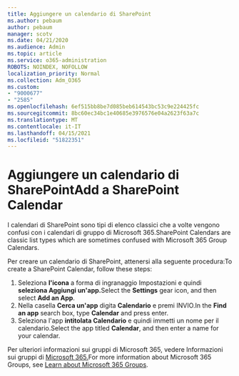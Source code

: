 ```yaml
---
title: Aggiungere un calendario di SharePoint
ms.author: pebaum
author: pebaum
manager: scotv
ms.date: 04/21/2020
ms.audience: Admin
ms.topic: article
ms.service: o365-administration
ROBOTS: NOINDEX, NOFOLLOW
localization_priority: Normal
ms.collection: Adm_O365
ms.custom:
- "9000677"
- "2585"
ms.openlocfilehash: 6ef515bb8be7d085beb614543bc53c9e224425fc
ms.sourcegitcommit: 8bc60ec34bc1e40685e3976576e04a2623f63a7c
ms.translationtype: MT
ms.contentlocale: it-IT
ms.lasthandoff: 04/15/2021
ms.locfileid: "51822351"
---
```

# <a name="add-a-sharepoint-calendar"></a><span data-ttu-id="fb166-102">Aggiungere un calendario di SharePoint</span><span class="sxs-lookup"><span data-stu-id="fb166-102">Add a SharePoint Calendar</span></span>

<span data-ttu-id="fb166-103">I calendari di SharePoint sono tipi di elenco classici che a volte vengono confusi con i calendari di gruppo di Microsoft 365.</span><span class="sxs-lookup"><span data-stu-id="fb166-103">SharePoint Calendars are classic list types which are sometimes confused with Microsoft 365 Group Calendars.</span></span>
 
<span data-ttu-id="fb166-104">Per creare un calendario di SharePoint, attenersi alla seguente procedura:</span><span class="sxs-lookup"><span data-stu-id="fb166-104">To create a SharePoint Calendar, follow these steps:</span></span>
 
1.  <span data-ttu-id="fb166-105">Seleziona **l'icona** a forma di ingranaggio Impostazioni e quindi **seleziona Aggiungi un'app.**</span><span class="sxs-lookup"><span data-stu-id="fb166-105">Select the **Settings** gear icon, and then select **Add an App**.</span></span>
2.  <span data-ttu-id="fb166-106">Nella casella **Cerca un'app** digita **Calendario** e premi INVIO.</span><span class="sxs-lookup"><span data-stu-id="fb166-106">In the **Find an app** search box, type **Calendar** and press enter.</span></span>
3.  <span data-ttu-id="fb166-107">Seleziona l'app **intitolata Calendario** e quindi immetti un nome per il calendario.</span><span class="sxs-lookup"><span data-stu-id="fb166-107">Select the app titled **Calendar**, and then enter a name for your calendar.</span></span>

<span data-ttu-id="fb166-108">Per ulteriori informazioni sui gruppi di Microsoft 365, vedere Informazioni sui gruppi di [Microsoft 365.](https://support.office.com/article/Learn-about-Office-365-groups-b565caa1-5c40-40ef-9915-60fdb2d97fa2)</span><span class="sxs-lookup"><span data-stu-id="fb166-108">For more information about Microsoft 365 Groups, see [Learn about Microsoft 365 Groups](https://support.office.com/article/Learn-about-Office-365-groups-b565caa1-5c40-40ef-9915-60fdb2d97fa2).</span></span>


